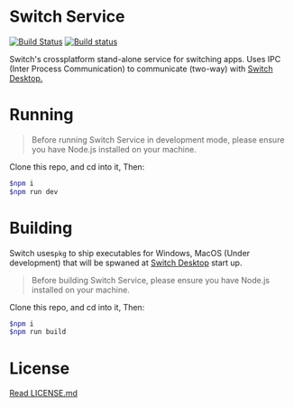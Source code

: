 # Switch Service

[![Build Status](https://travis-ci.org/ahkohd/switch.svg?branch=master)](https://travis-ci.org/ahkohd/switch) [![Build status](https://ci.appveyor.com/api/projects/status/gbm5k5qc2l32s8iv?svg=true)](https://ci.appveyor.com/project/ahkohd/switch)

Switch's crossplatform stand-alone service for switching apps. Uses IPC (Inter Process Communication) to communicate (two-way) with [Switch Desktop.](https://github.com/ahkohd/switch-desktop)

# Running

> Before running Switch Service in development mode, please ensure you have Node.js installed on your machine.

Clone this repo, and cd into it, Then:

```bash
$npm i
$npm run dev
```

# Building

Switch uses`pkg` to ship executables for Windows, MacOS (Under development) that will be spwaned at [Switch Desktop](http://ahkohd.github.com/switch-desktop) start up.

> Before building Switch Service, please ensure you have Node.js installed on your machine.

Clone this repo, and cd into it, Then:

```bash
$npm i
$npm run build
```

# License

[Read LICENSE.md](./LICENSE.md)
